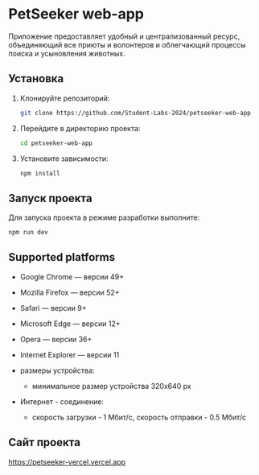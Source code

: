 # PetSeeker web-app

Приложение предоставляет
удобный и централизованный ресурс, объединяющий все
приюты и волонтеров и облегчающий процессы поиска и
усыновления животных.

## Установка

1. Клонируйте репозиторий:

   ```sh
   git clone https://github.com/Student-Labs-2024/petseeker-web-app
   ```

2. Перейдите в директорию проекта:

   ```sh
   cd petseeker-web-app
   ```

3. Установите зависимости:

   ```sh
   npm install
   ```

## Запуск проекта

Для запуска проекта в режиме разработки выполните:

```sh
npm run dev
```

## Supported platforms

- Google Chrome — версии 49+
- Mozilla Firefox — версии 52+
- Safari — версии 9+
- Microsoft Edge — версии 12+
- Opera — версии 36+
- Internet Explorer — версии 11

- размеры устройства:
  - минимальное размер устройства 320х640 px
- Интернет - соединение:
  - скорость загрузки - 1 Мбит/с, скорость отправки - 0.5 Мбит/с

## Сайт проекта

https://petseeker-vercel.vercel.app
